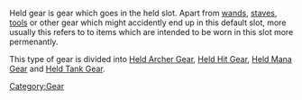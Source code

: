 Held gear is gear which goes in the held slot. Apart from
[wands](:Category:_Wands.md "wikilink"),
[staves](:Category:_Staves.md "wikilink"),
[tools](:Category:_Rogue_Tools.md "wikilink") or other gear which might
accidently end up in this default slot, more usually this refers to to
items which are intended to be worn in this slot more permenantly.

This type of gear is divided into [Held Archer
Gear](:Category:_Ammunition.md "wikilink"), [Held Hit
Gear](:Category:_Held_Hit_Gear.md "wikilink"), [Held Mana
Gear](:Category:_Held_Mana_Gear.md "wikilink") and [Held Tank
Gear](:Category:_Held_Tank_Gear.md "wikilink").

[Category:Gear](Category:Gear "wikilink")

